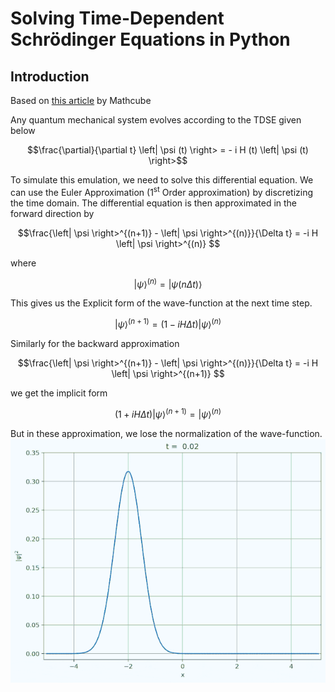 # Solving Time-Dependent Schrödinger Equations in Python

## Introduction
Based on [this article](https://medium.com/intuition/solve-the-time-dependent-schr%C3%B6dinger-equation-in-less-than-12-lines-of-python-3663077b1fbd) by Mathcube

Any quantum mechanical system evolves according to the TDSE given below
```math
\frac{\partial}{\partial t} \left| \psi (t) \right> = - i H (t) \left| \psi (t) \right>
```
To simulate this emulation, we need to solve this differential equation. We can use the Euler Approximation (1<sup>st</sup> Order approximation) by discretizing the time domain. The differential equation is then approximated in the forward direction by
```math
\frac{\left| \psi \right>^{(n+1)} - \left| \psi \right>^{(n)}}{\Delta t} = -i H \left| \psi \right>^{(n)} 
``` 
where
```math
\left| \psi \right>^{(n)} = \left| \psi (n \Delta t) \right>
```

This gives us the Explicit form of the wave-function at the next time step.
```math
\left| \psi \right>^{(n+1)} = (1 - i H \Delta t) \left| \psi \right>^{(n)}
```
Similarly for the backward approximation
```math
\frac{\left| \psi \right>^{(n+1)} - \left| \psi \right>^{(n)}}{\Delta t} = -i H \left| \psi \right>^{(n+1)} 
``` 
we get the implicit form
```math
(1 + i H \Delta t) \left| \psi \right>^{(n+1)} =  \left| \psi \right>^{(n)}
```
But in these approximation, we lose the normalization of the wave-function.
![Evolution of Wavepacket](Solution.gif)
